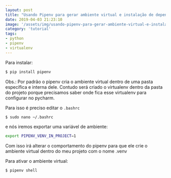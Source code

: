 ```yaml
---
layout: post
title: "Usando Pipenv para gerar ambiente virtual e instalação de dependências"
date: 2019-04-03 21:23:10
image: '/assets/img/usando-pipenv-para-gerar-ambiente-virtual-e-instalacao-de-dependencias/pipenv.png'
category: 'tutorial'
tags:
- python
- pipenv
- virtualenv
---
```


Para instalar:

```bash
$ pip install pipenv 
```
Obs.: Por padrão o pipenv cria o ambiente virtual dentro de uma pasta específica e interna dele. Contudo será criado o virtualenv dentro da pasta do projeto porque precisamos saber onde fica esse virtualenv para configurar no pycharm. 

Para isso é preciso editar o `.bashrc` 
```bash
$ sudo nano ~/.bashrc
```
e nós iremos exportar uma variável de ambiente:
```bash
export PIPENV_VENV_IN_PROJECT=1
```
Com isso irá alterar o comportamento do pipenv para que ele crie o ambiente virtual dentro do meu projeto com o nome .venv

Para ativar o ambiente virtual:
```bash
$ pipenv shell
```


